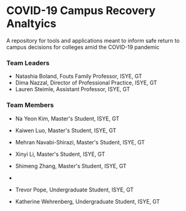 # COVID-19 Campus Recovery Analtyics
A repository for tools and applications meant to inform safe return to campus decisions for colleges amid the COVID-19 pandemic

### Team Leaders
* Natashia Boland, Fouts Family Professor, ISYE, GT
* Dima Nazzal, Director of Professional Practice, ISYE, GT
* Lauren Steimle, Assistant Professor, ISYE, GT

### Team Members
* Na Yeon Kim, Master's Student, ISYE, GT
* Kaiwen Luo, Master's Student, ISYE, GT
* Mehran Navabi-Shirazi, Master's Student, ISYE, GT
* Xinyi Li, Master's Student, ISYE, GT
* Shimeng Zhang, Master's Student, ISYE, GT
* 

* Trevor Pope, Undergraduate Student, ISYE, GT
* Katherine Wehrenberg, Undergraduate Student, ISYE, GT


